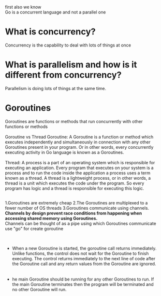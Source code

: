 first also we know<br>
Go is a concurrent language and not a parallel one
# What is concurrency?
Concurrency is the capability to deal with lots of things at once
# What is parallelism and how is it different from concurrency?

Parallelism is doing lots of things at the same time.
# Goroutines
Goroutines are functions or methods that run concurrently with other functions or methods<br><br>
Goroutine vs Thread
Goroutine: A Goroutine is a function or method which executes independently and simultaneously in connection with any other Goroutines present in your program. Or in other words, every concurrently executing activity in Go language is known as a Goroutines. <br><br>
Thread: A process is a part of an operating system which is responsible for executing an application. Every program that executes on your system is a process and to run the code inside the application a process uses a term known as a thread. A thread is a lightweight process, or in other words, a thread is a unit which executes the code under the program. So every program has logic and a thread is responsible for executing this logic.<br><br>

1.Goroutines are extremely cheap
2.The Goroutines are multiplexed to a fewer number of OS threads
3.Goroutines communicate using channels.
**Channels by design prevent race conditions from happening when accessing shared memory using Goroutines.**<br>
Channels can be thought of as a pipe using which Goroutines communicate<br>
use "go" for create goroutine<br><br><br>
- When a new Goroutine is started, the goroutine call returns immediately. Unlike functions, the control does not wait for the Goroutine to finish executing. The control returns immediately to the next line of code after the Goroutine call and any return values from the Goroutine are ignored.<br><br><br>
- he main Goroutine should be running for any other Goroutines to run. If the main Goroutine terminates then the program will be terminated and no other Goroutine will run.